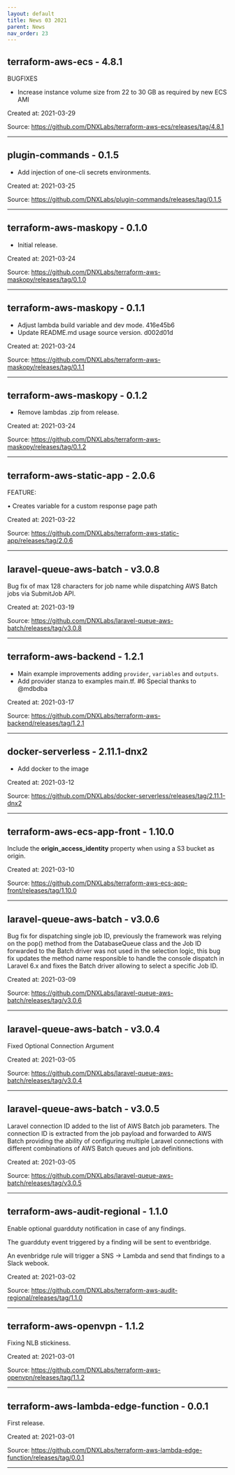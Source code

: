 ```yaml
---
layout: default
title: News 03 2021
parent: News
nav_order: 23
---
```




## terraform-aws-ecs - 4.8.1
BUGFIXES
- Increase instance volume size from 22 to 30 GB as required by new ECS AMI

Created at: 2021-03-29

<!-- TODO: Include source link to the version tag -->
Source: https://github.com/DNXLabs/terraform-aws-ecs/releases/tag/4.8.1

---


## plugin-commands - 0.1.5
- Add injection of one-cli secrets environments.

Created at: 2021-03-25

<!-- TODO: Include source link to the version tag -->
Source: https://github.com/DNXLabs/plugin-commands/releases/tag/0.1.5

---


## terraform-aws-maskopy - 0.1.0
- Initial release.

Created at: 2021-03-24

<!-- TODO: Include source link to the version tag -->
Source: https://github.com/DNXLabs/terraform-aws-maskopy/releases/tag/0.1.0

---


## terraform-aws-maskopy - 0.1.1
- Adjust lambda build variable and dev mode. 416e45b6
- Update README.md usage source version. d002d01d

Created at: 2021-03-24

<!-- TODO: Include source link to the version tag -->
Source: https://github.com/DNXLabs/terraform-aws-maskopy/releases/tag/0.1.1

---


## terraform-aws-maskopy - 0.1.2
- Remove lambdas .zip from release.

Created at: 2021-03-24

<!-- TODO: Include source link to the version tag -->
Source: https://github.com/DNXLabs/terraform-aws-maskopy/releases/tag/0.1.2

---


## terraform-aws-static-app - 2.0.6
FEATURE:

• Creates variable for a custom response page path 

Created at: 2021-03-22

<!-- TODO: Include source link to the version tag -->
Source: https://github.com/DNXLabs/terraform-aws-static-app/releases/tag/2.0.6

---


## laravel-queue-aws-batch - v3.0.8
Bug fix of max 128 characters for job name while dispatching AWS Batch jobs via SubmitJob API.

Created at: 2021-03-19

<!-- TODO: Include source link to the version tag -->
Source: https://github.com/DNXLabs/laravel-queue-aws-batch/releases/tag/v3.0.8

---


## terraform-aws-backend - 1.2.1
- Main example improvements adding `provider`, `variables` and `outputs`.
-  Add provider stanza to examples main.tf. #6  Special thanks to @mdbdba

Created at: 2021-03-17

<!-- TODO: Include source link to the version tag -->
Source: https://github.com/DNXLabs/terraform-aws-backend/releases/tag/1.2.1

---


## docker-serverless - 2.11.1-dnx2
- Add docker to the image

Created at: 2021-03-12

<!-- TODO: Include source link to the version tag -->
Source: https://github.com/DNXLabs/docker-serverless/releases/tag/2.11.1-dnx2

---


## terraform-aws-ecs-app-front - 1.10.0
Include the **origin_access_identity** property when using a S3 bucket as origin.

Created at: 2021-03-10

<!-- TODO: Include source link to the version tag -->
Source: https://github.com/DNXLabs/terraform-aws-ecs-app-front/releases/tag/1.10.0

---


## laravel-queue-aws-batch - v3.0.6
Bug fix for dispatching single job ID, previously the framework was relying on the pop() method from the DatabaseQueue class and the Job ID forwarded to the Batch driver was not used in the selection logic, this bug fix updates the method name responsible to handle the console dispatch in Laravel 6.x and fixes the Batch driver allowing to select a specific Job ID.

Created at: 2021-03-09

<!-- TODO: Include source link to the version tag -->
Source: https://github.com/DNXLabs/laravel-queue-aws-batch/releases/tag/v3.0.6

---


## laravel-queue-aws-batch - v3.0.4
Fixed Optional Connection Argument 

Created at: 2021-03-05

<!-- TODO: Include source link to the version tag -->
Source: https://github.com/DNXLabs/laravel-queue-aws-batch/releases/tag/v3.0.4

---


## laravel-queue-aws-batch - v3.0.5
Laravel connection ID added to the list of AWS Batch job parameters. The connection ID is extracted from the job payload and forwarded to AWS Batch providing the ability of configuring multiple Laravel connections with different combinations of AWS Batch queues and job definitions.

Created at: 2021-03-05

<!-- TODO: Include source link to the version tag -->
Source: https://github.com/DNXLabs/laravel-queue-aws-batch/releases/tag/v3.0.5

---


## terraform-aws-audit-regional - 1.1.0
Enable optional guardduty notification in case of any findings.

The guardduty event triggered by a finding will be sent to eventbridge.

An evenbridge rule will trigger a SNS -> Lambda and send that findings to a Slack webook.

Created at: 2021-03-02

<!-- TODO: Include source link to the version tag -->
Source: https://github.com/DNXLabs/terraform-aws-audit-regional/releases/tag/1.1.0

---


## terraform-aws-openvpn - 1.1.2
Fixing NLB stickiness.

Created at: 2021-03-01

<!-- TODO: Include source link to the version tag -->
Source: https://github.com/DNXLabs/terraform-aws-openvpn/releases/tag/1.1.2

---


## terraform-aws-lambda-edge-function - 0.0.1
First release.

Created at: 2021-03-01

<!-- TODO: Include source link to the version tag -->
Source: https://github.com/DNXLabs/terraform-aws-lambda-edge-function/releases/tag/0.0.1

---

